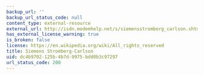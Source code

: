```yaml
---
backup_url: ''
backup_url_status_code: null
content_type: external-resource
external_url: http://isdn.modemhelp.net/s/siemensstromberg_carlson.shtml
has_external_license_warning: true
is_broken: false
license: https://en.wikipedia.org/wiki/All_rights_reserved
title: Siemens Stromberg-Carlson
uid: dc4b9702-125b-4b7d-9975-bdd0b3c97297
url_status_code: 200
---
```

